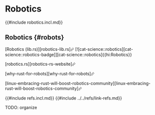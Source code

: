 # Robotics

{{#include robotics.incl.md}}

## Robotics {#robots}

[Robotics (lib.rs)][robotics-lib.rs]⮳  [![cat-science::robotics][cat-science::robotics-badge]][cat-science::robotics]{{hi:Robotics}}

[robotics.rs][robotics-rs-website]⮳

[why-rust-for-robots][why-rust-for-robots]⮳

[linux-embracing-rust-will-boost-robotics-community][linux-embracing-rust-will-boost-robotics-community]⮳

{{#include refs.incl.md}}
{{#include ../../refs/link-refs.md}}

<div class="hidden">
TODO: organize
</div>
